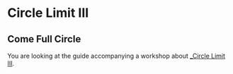 # Circle Limit III
## Come Full Circle
You are looking at the guide accompanying a workshop about [_Circle Limit III][wikipedia:circle-limit].

[wikipedia:circle-limit]: https://en.wikipedia.org/wiki/Circle_Limit_III
